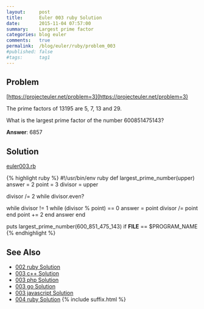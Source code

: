 ```yaml
---
layout:     post
title:      Euler 003 ruby Solution
date:       2015-11-04 07:57:00
summary:    Largest prime factor
categories: blog euler
comments:   true
permalink:  /blog/euler/ruby/problem_003
#published: false
#tags:      tag1
---
```


## Problem

[https://projecteuler.net/problem=3](https://projecteuler.net/problem=3)

The prime factors of 13195 are 5, 7, 13 and 29.

What is the largest prime factor of the number 600851475143?

**Answer**:  6857

## Solution

[euler003.rb](https://gitlab.com/tvarley/euler/blob/master/ruby/lib/euler003.rb)

{% highlight ruby %}
#!/usr/bin/env ruby
def largest_prime_number(upper)
  answer = 2
  point = 3
  divisor = upper

  divisor /= 2 while divisor.even?

  while divisor != 1
    while (divisor % point) == 0
      answer = point
      divisor /= point
    end
    point += 2
  end
  answer
end

puts largest_prime_number(600_851_475_143) if __FILE__ == $PROGRAM_NAME
{% endhighlight %}

## See Also
* [002 ruby Solution]({{site.baseurl}}/blog/euler/ruby/problem_002)
* [003 c++ Solution]({{site.baseurl}}/blog/euler/cpp/problem_003)
* [003 php Solution]({{site.baseurl}}/blog/euler/php/problem_003)
* [003 go Solution]({{site.baseurl}}/blog/euler/go/problem_003)
* [003 javascript Solution]({{site.baseurl}}/blog/euler/javascript/problem_003)
* [004 ruby Solution]({{site.baseurl}}/blog/euler/ruby/problem_004)
{% include suffix.html %}
